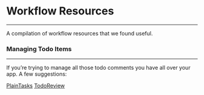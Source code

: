 # Workflow Resources
--------------------

A compilation of workflow resources that we found useful.

### Managing Todo Items
-----------------------

If you’re trying to manage all those todo comments you have all over your app. A few suggestions:

[PlainTasks](https://github.com/aziz/PlainTasks)
[TodoReview](https://github.com/jonathandelgado/SublimeTodoReview)
